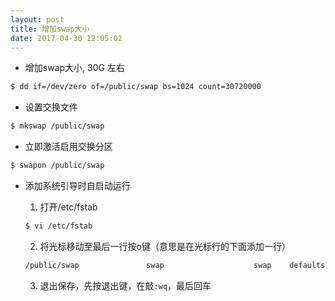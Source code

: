 ```yaml
---
layout: post
title: 增加swap大小
date: 2017-04-30 12:05:02
---
```

* 增加swap大小, 30G 左右
```Bash
$ dd if=/dev/zero of=/public/swap bs=1024 count=30720000
```

* 设置交换文件
```Bash
$ mkswap /public/swap
```

* 立即激活启用交换分区
```Bash
$ swapon /public/swap
```

* 添加系统引导时自启动运行
  1. 打开/etc/fstab
  ```Bash
  $ vi /etc/fstab
  ```

  2. 将光标移动至最后一行按o键（意思是在光标行的下面添加一行）
  ```Bash
  /public/swap               swap                    swap    defaults        0 0
  ```

  3. 退出保存，先按退出键，在敲`:wq`，最后回车


